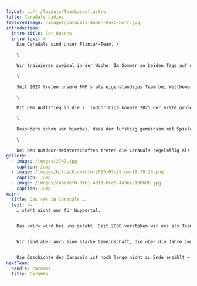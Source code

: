 ```yaml
---
layout: ../../layouts/TeamLayout.astro
title: CaraGals Ladies
featuredImage: /images/caracals-damen-hero-korr.jpg
introduction:
  intro-title: Cat Queens
  intro-text: >-
    Die CaraGals sind unser Flinta*-Team. \

    \

    Wir trainieren zweimal in der Woche. Im Sommer an beiden Tage auf dem Rasen. Im Winter auch an einem Termin in der Halle. Das Training findet gemeinsam mit dem Open- und Mixed-Team statt.\

    \

    Seit 202X treten unsere FMP´s als eigenständiges Team bei Wettbewerben an.\

    \

    Mit dem Auftstieg in die 2. Indoor-Liga konnte 2025 der erste große Erfolg gefeiert werden.\

    \

    Besonders schön war hierbei, dass der Aufstieg gemeinsam mit Spielerinnen aus unserem Jugend-Team »Carambas« erreicht wurde.\

    \

    Bei den Outdoor-Meisterschaften treten die CaraGals regelmäßig als »Katzenfamilie« zusammen mit den Frauen von Düsseldorf Ultimate an. Aktuell spielen wir dort in der 2. Liga.
gallery:
  - image: /images/2747.jpg
    caption: Jump
  - image: /images/bildschirmfoto-2025-07-29-um-18.39.25.png
    caption: Jump
  - image: /images/cbbe7ef0-9f61-4d13-bcc5-4a3ee2180680.jpg
    caption: Jump
main:
  title: Das »W« in Caracals …
  text: >-
    … steht nicht nur für Wuppertal.


    Das »Wir« wird bei uns gelebt. Seit 2008 verstehen wir uns als Team, das jede Herausforderung annimmt. Wir entwickeln unser Game mit großem Anspruch ständig weiter um das nächste Level zu erreichen.


    Wir sind aber auch eine starke Gemeinschaft, die über die Jahre immer größer geworden ist. Die Vielfalt der Menschen, die unter der Flagge der Caracals zusammenkommt ist wunderbar vielfältig und offen. Hier sind echte Freundschaften entstanden, es wurden Ehen geschlossen, und auch einige Kinder sind aus dieser Verbindungen hervorgegangen.


    Die Geschichte der Caracals ist noch lange nicht zu Ende erzählt – beginnt das nächste Kapitel vielleicht mit Dir?
nextTeam:
  handle: caramba
  title: Caramba
---
```

